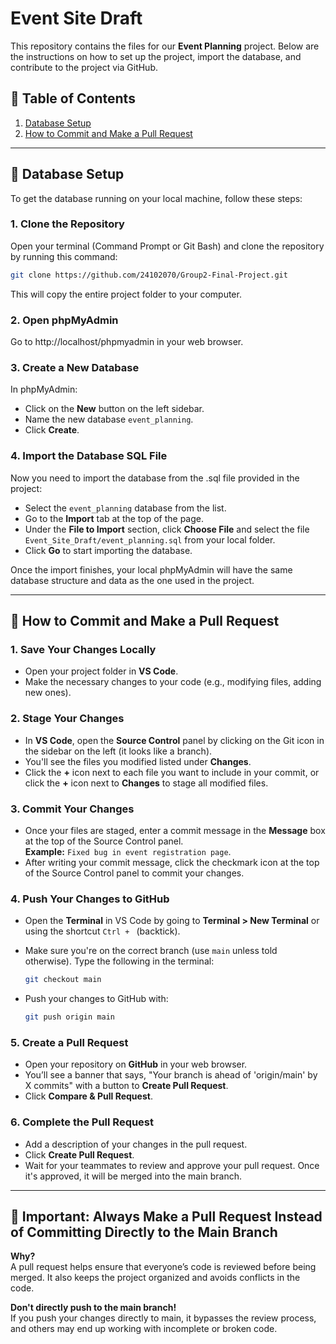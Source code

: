 
# Event Site Draft

This repository contains the files for our **Event Planning** project. Below are the instructions on how to set up the project, import the database, and contribute to the project via GitHub.

## 📌 Table of Contents
1. [Database Setup](#database-setup)
2. [How to Commit and Make a Pull Request](#how-to-commit-and-make-a-pull-request)

---

## 💾 Database Setup

To get the database running on your local machine, follow these steps:

### 1. Clone the Repository
Open your terminal (Command Prompt or Git Bash) and clone the repository by running this command:

```bash
git clone https://github.com/24102070/Group2-Final-Project.git
```

This will copy the entire project folder to your computer.

### 2. Open phpMyAdmin
Go to http://localhost/phpmyadmin in your web browser.

### 3. Create a New Database
In phpMyAdmin:

- Click on the **New** button on the left sidebar.
- Name the new database `event_planning`.
- Click **Create**.

### 4. Import the Database SQL File
Now you need to import the database from the .sql file provided in the project:

- Select the `event_planning` database from the list.
- Go to the **Import** tab at the top of the page.
- Under the **File to Import** section, click **Choose File** and select the file `Event_Site_Draft/event_planning.sql` from your local folder.
- Click **Go** to start importing the database.

Once the import finishes, your local phpMyAdmin will have the same database structure and data as the one used in the project.

---

## 📝 How to Commit and Make a Pull Request

### 1. Save Your Changes Locally
- Open your project folder in **VS Code**.
- Make the necessary changes to your code (e.g., modifying files, adding new ones).

### 2. Stage Your Changes
- In **VS Code**, open the **Source Control** panel by clicking on the Git icon in the sidebar on the left (it looks like a branch).
- You'll see the files you modified listed under **Changes**.
- Click the **+** icon next to each file you want to include in your commit, or click the **+** icon next to **Changes** to stage all modified files.

### 3. Commit Your Changes
- Once your files are staged, enter a commit message in the **Message** box at the top of the Source Control panel.  
  **Example:** `Fixed bug in event registration page`.
- After writing your commit message, click the checkmark icon at the top of the Source Control panel to commit your changes.

### 4. Push Your Changes to GitHub
- Open the **Terminal** in VS Code by going to **Terminal > New Terminal** or using the shortcut `Ctrl + ` (backtick).
- Make sure you're on the correct branch (use `main` unless told otherwise). Type the following in the terminal:
  
  ```bash
  git checkout main
  ```

- Push your changes to GitHub with:

  ```bash
  git push origin main
  ```

### 5. Create a Pull Request
- Open your repository on **GitHub** in your web browser.
- You’ll see a banner that says, "Your branch is ahead of 'origin/main' by X commits" with a button to **Create Pull Request**.
- Click **Compare & Pull Request**.

### 6. Complete the Pull Request
- Add a description of your changes in the pull request.
- Click **Create Pull Request**.
- Wait for your teammates to review and approve your pull request. Once it's approved, it will be merged into the main branch.

---

## 🚨 Important: Always Make a Pull Request Instead of Committing Directly to the Main Branch

**Why?**  
A pull request helps ensure that everyone’s code is reviewed before being merged. It also keeps the project organized and avoids conflicts in the code.

**Don't directly push to the main branch!**  
If you push your changes directly to main, it bypasses the review process, and others may end up working with incomplete or broken code.
